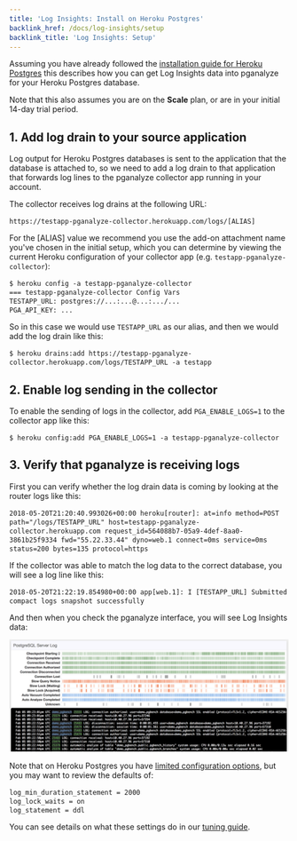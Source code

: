 ```yaml
---
title: 'Log Insights: Install on Heroku Postgres'
backlink_href: /docs/log-insights/setup
backlink_title: 'Log Insights: Setup'
---
```


Assuming you have already followed the [installation guide for Heroku Postgres](/docs/install/heroku_postgres)
this describes how you can get Log Insights data into pganalyze for your Heroku Postgres database.

Note that this also assumes you are on the **Scale** plan, or are in your initial
14-day trial period.

## 1. Add log drain to your source application

Log output for Heroku Postgres databases is sent to the application that the
database is attached to, so we need to add a log drain to that application that
forwards log lines to the pganalyze collector app running in your account.

The collector receives log drains at the following URL:

```
https://testapp-pganalyze-collector.herokuapp.com/logs/[ALIAS]
```

For the [ALIAS] value we recommend you use the add-on attachment name you've chosen
in the initial setup, which you can determine by viewing the current Heroku
configuration of your collector app (e.g. `testapp-pganalyze-collector`):

```
$ heroku config -a testapp-pganalyze-collector
=== testapp-pganalyze-collector Config Vars
TESTAPP_URL: postgres://...:...@...:.../...
PGA_API_KEY: ...
```

So in this case we would use `TESTAPP_URL` as our alias, and then we would add the log drain
like this:

```
$ heroku drains:add https://testapp-pganalyze-collector.herokuapp.com/logs/TESTAPP_URL -a testapp
```

## 2. Enable log sending in the collector

To enable the sending of logs in the collector, add `PGA_ENABLE_LOGS=1` to the collector app like this:

```
$ heroku config:add PGA_ENABLE_LOGS=1 -a testapp-pganalyze-collector
```

## 3. Verify that pganalyze is receiving logs

First you can verify whether the log drain data is coming by looking at the router
logs like this:

```
2018-05-20T21:20:40.993026+00:00 heroku[router]: at=info method=POST path="/logs/TESTAPP_URL" host=testapp-pganalyze-collector.herokuapp.com request_id=564088b7-05a9-4def-8aa0-3861b25f9334 fwd="55.22.33.44" dyno=web.1 connect=0ms service=0ms status=200 bytes=135 protocol=https
```

If the collector was able to match the log data to the correct database, you will see a log line like this:

```
2018-05-20T21:22:19.854980+00:00 app[web.1]: I [TESTAPP_URL] Submitted compact logs snapshot successfully
```

And then when you check the pganalyze interface, you will see Log Insights data:

![](log_insights_screenshot.png)

Note that on Heroku Postgres you have [limited configuration options](https://devcenter.heroku.com/articles/heroku-postgres-settings),
but you may want to review the defaults of:

```
log_min_duration_statement = 2000
log_lock_waits = on
log_statement = ddl
```

You can see details on what these settings do in our [tuning guide](/docs/log-insights/setup/tuning-log-config-settings).
